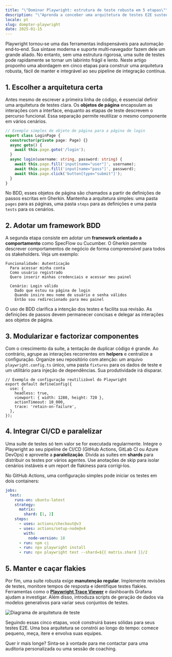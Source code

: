 ```yaml
---
title: "\"Dominar Playwright: estrutura de teste robusta em 5 etapas\""
description: "\"Aprenda a conceber uma arquitetura de testes E2E sustentável com Playwright e SpecFlow seguindo estas cinco etapas-chave.\""
locale: pt
slug: dompter-playwright
date: 2025-01-15
---
```

Playwright tornou‑se uma das ferramentas indispensáveis para automação end‑to‑end. Sua sintaxe
moderna e suporte multi‑navegador fazem dele um grande aliado. No entanto, sem uma estrutura
rigorosa, uma suíte de testes pode rapidamente se tornar um labirinto frágil e lento. Neste artigo
proponho uma abordagem em cinco etapas para construir uma arquitetura robusta, fácil de manter e
integrável ao seu pipeline de integração contínua.

## 1. Escolher a arquitetura certa

Antes mesmo de escrever a primeira linha de código, é essencial definir uma arquitetura de testes
clara. Os **objetos de página** encapsulam as interações com a interface, enquanto as etapas de
teste descrevem o percurso funcional. Essa separação permite reutilizar o mesmo componente em
vários cenários.

```ts
// Exemplo simples de objeto de página para a página de login
export class LoginPage {
  constructor(private page: Page) {}
  async goto() {
    await this.page.goto('/login');
  }
  async login(username: string, password: string) {
    await this.page.fill('input[name="user"]', username);
    await this.page.fill('input[name="pass"]', password);
    await this.page.click('button[type="submit"]');
  }
}
```

No BDD, esses objetos de página são chamados a partir de definições de passos escritas em Gherkin.
Mantenha a arquitetura simples: uma pasta `pages` para as páginas, uma pasta `steps` para as
definições e uma pasta `tests` para os cenários.

## 2. Adotar um framework BDD

A segunda etapa consiste em adotar um **framework orientado a comportamento** como SpecFlow ou
Cucumber. O Gherkin permite descrever comportamentos de negócio de forma compreensível para todos
os stakeholders. Veja um exemplo:

```gherkin
Funcionalidade: Autenticação
  Para acessar minha conta
  Como usuário registrado
  Quero inserir minhas credenciais e acessar meu painel

  Cenário: Login válido
    Dado que estou na página de login
    Quando insiro meu nome de usuário e senha válidos
    Então sou redirecionado para meu painel
```

O uso de BDD clarifica a intenção dos testes e facilita sua revisão. As definições de passos devem
permanecer concisas e delegar as interações aos objetos de página.

## 3. Modularizar e factorizar componentes

Com o crescimento da suíte, a tentação de duplicar código é grande. Ao contrário, agrupe as
interações recorrentes em **helpers** e centralize a configuração. Organize seu repositório com
atenção: um arquivo `playwright.config.ts` único, uma pasta `fixtures` para os dados de teste e um
utilitário para injeção de dependências. Sua produtividade irá disparar.

```
// Exemplo de configuração reutilizável do Playwright
export default defineConfig({
  use: {
    headless: true,
    viewport: { width: 1280, height: 720 },
    actionTimeout: 10_000,
    trace: 'retain-on-failure',
  },
});
```

## 4. Integrar CI/CD e paralelizar

Uma suíte de testes só tem valor se for executada regularmente. Integre o Playwright ao seu
pipeline de CI/CD (GitHub Actions, GitLab CI ou Azure DevOps) e aproveite a **paralelização**.
Divida as suítes em **shards** para distribuir os testes por vários agentes. Use anotações de skip
para isolar cenários instáveis e um report de flakiness para corrigi‑los.

No GitHub Actions, uma configuração simples pode iniciar os testes em dois containers:

```yaml
jobs:
  test:
    runs-on: ubuntu-latest
    strategy:
      matrix:
        shard: [1, 2]
    steps:
      - uses: actions/checkout@v3
      - uses: actions/setup-node@v4
        with:
          node-version: 18
      - run: npm ci
      - run: npx playwright install
      - run: npx playwright test --shard=${{ matrix.shard }}/2
```

## 5. Manter e caçar flakies

Por fim, uma suíte robusta exige **manutenção regular**. Implemente revisões de testes,
monitore tempos de resposta e identifique testes flakies. Ferramentas como o [**Playwright Trace
Viewer**](https://playwright.dev/docs/trace-viewer) e dashboards Grafana ajudam a investigar.
Além disso, introduza scripts de geração de dados via modelos generativos para variar seus
conjuntos de testes.

![Diagrama de arquitetura de teste](/images/placeholder_light_gray_block.png)

Seguindo essas cinco etapas, você construirá bases sólidas para seus testes E2E. Uma boa arquitetura
se constrói ao longo do tempo: comece pequeno, meça, itere e envolva suas equipes.

Quer ir mais longe? Sinta‑se à vontade para me contactar para uma auditoria personalizada ou uma
sessão de coaching.